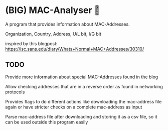 # (BIG) MAC-Analyser 🍔

A program that provides information about MAC-Addresses.

Organization, Country, Address, U/L bit, I/G bit

inspired by this blogpost: https://isc.sans.edu/diary/Whats+Normal+MAC+Addresses/30310/

## TODO

Provide more information about special MAC-Addresses found in the blog

Allow checking addresses that are in a reverse order as found in networking protocols

Provides flags to do different actions like downloading the mac-address file again or have stricter checks on a complete mac-address as input

Parse mac-address file after downloading and storing it as a csv file, so it can be used outside this program easily
